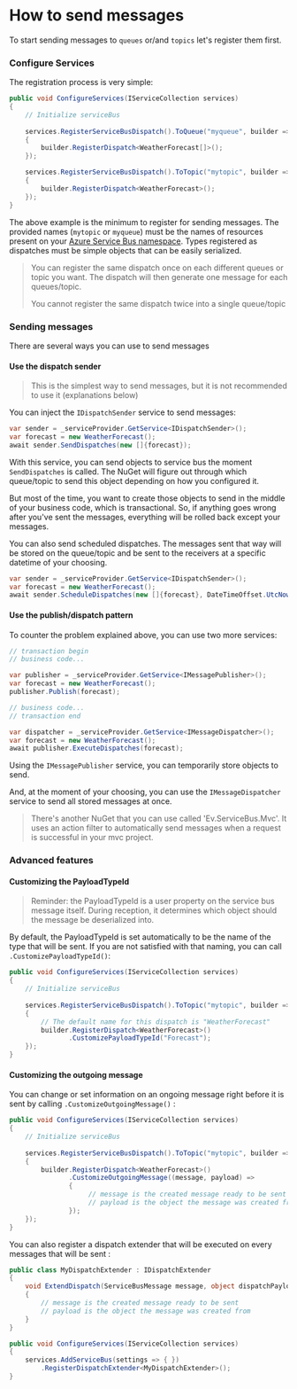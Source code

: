 # How to send messages

To start sending messages to `queues` or/and `topics` let's register them first.

### Configure Services

The registration process is very simple:
```csharp
public void ConfigureServices(IServiceCollection services)
{
    // Initialize serviceBus
    
    services.RegisterServiceBusDispatch().ToQueue("myqueue", builder =>
    {
        builder.RegisterDispatch<WeatherForecast[]>();
    });

    services.RegisterServiceBusDispatch().ToTopic("mytopic", builder =>
    {
        builder.RegisterDispatch<WeatherForecast>();
    });
}
```
The above example is the minimum to register for sending messages.
The provided names (`mytopic` or `myqueue`) must be the names of resources present on your [Azure Service Bus namespace](https://docs.microsoft.com/en-us/azure/service-bus-messaging/service-bus-messaging-overview#namespaces).
Types registered as dispatches must be simple objects that can be easily serialized.

> You can register the same dispatch once on each different queues or topic you want. The dispatch will then generate one message for each queues/topic. 
> 
> You cannot register the same dispatch twice into a single queue/topic

### Sending messages

There are several ways you can use to send messages

#### Use the dispatch sender
> This is the simplest way to send messages, but it is not recommended to use it (explanations below)

You can inject the `IDispatchSender` service to send messages:

```csharp
var sender = _serviceProvider.GetService<IDispatchSender>();
var forecast = new WeatherForecast();
await sender.SendDispatches(new []{forecast});
```

With this service, you can send objects to service bus the moment `SendDispatches` is called.
The NuGet will figure out through which queue/topic to send this object depending on how you configured it.

But most of the time, you want to create those objects to send in the middle of your business code, which is transactional.
So, if anything goes wrong after you've sent the messages, everything will be rolled back except your messages.

You can also send scheduled dispatches. The messages sent that way will be stored on the queue/topic 
and be sent to the receivers at a specific datetime of your choosing.
```csharp
var sender = _serviceProvider.GetService<IDispatchSender>();
var forecast = new WeatherForecast();
await sender.ScheduleDispatches(new []{forecast}, DateTimeOffset.UtcNow.AddDays(1));
```

#### Use the publish/dispatch pattern

To counter the problem explained above, you can use two more services: 
```csharp
// transaction begin
// business code...

var publisher = _serviceProvider.GetService<IMessagePublisher>();
var forecast = new WeatherForecast();
publisher.Publish(forecast);

// business code...
// transaction end

var dispatcher = _serviceProvider.GetService<IMessageDispatcher>();
var forecast = new WeatherForecast();
await publisher.ExecuteDispatches(forecast);
```
Using the `IMessagePublisher` service, you can temporarily store objects to send.

And, at the moment of your choosing, you can use the `IMessageDispatcher` service to send all stored messages at once.

> There's another NuGet that you can use called 'Ev.ServiceBus.Mvc'. 
> It uses an action filter to automatically send messages when a request is successful in your mvc project. 

### Advanced features

#### Customizing the PayloadTypeId

> Reminder: the PayloadTypeId is a user property on the service bus message itself.
> During reception, it determines which object should the message be deserialized into.

By default, the PayloadTypeId is set automatically to be the name of the type that will be sent.
If you are not satisfied with that naming, you can call `.CustomizePayloadTypeId()`:

```csharp
public void ConfigureServices(IServiceCollection services)
{
    // Initialize serviceBus
    
    services.RegisterServiceBusDispatch().ToTopic("mytopic", builder =>
    {
        // The default name for this dispatch is "WeatherForecast"
        builder.RegisterDispatch<WeatherForecast>()
               .CustomizePayloadTypeId("Forecast");
    });
}
```

#### Customizing the outgoing message

You can change or set information on an ongoing message right before it is sent by calling `.CustomizeOutgoingMessage()` :
```csharp
public void ConfigureServices(IServiceCollection services)
{
    // Initialize serviceBus
    
    services.RegisterServiceBusDispatch().ToTopic("mytopic", builder =>
    {
        builder.RegisterDispatch<WeatherForecast>()
               .CustomizeOutgoingMessage((message, payload) =>
               {
                    // message is the created message ready to be sent
                    // payload is the object the message was created from
               });
    });
}
```

You can also register a dispatch extender that will be executed on every messages that will be sent : 
```csharp
public class MyDispatchExtender : IDispatchExtender
{
    void ExtendDispatch(ServiceBusMessage message, object dispatchPayload)
    {
        // message is the created message ready to be sent
        // payload is the object the message was created from
    }
}

public void ConfigureServices(IServiceCollection services)
{
    services.AddServiceBus(settings => { })
        .RegisterDispatchExtender<MyDispatchExtender>();
}
```

